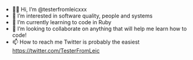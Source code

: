 - 👋🏾   Hi, I’m @testerfromleicxxx
- 🧐  I’m interested in software quality, people and systems
- 🌱  I’m currently learning to code in Ruby
- 💞️  I’m looking to collaborate on anything that will help me learn how to code!
- 📫  How to reach me Twitter is probably the easiest https://twitter.com/TesterFromLeic

<!---
testerfromleic/testerfromleic is a ✨ special ✨ repository because its `README.md` (this file) appears on your GitHub profile.
You can click the Preview link to take a look at your changes.
--->
